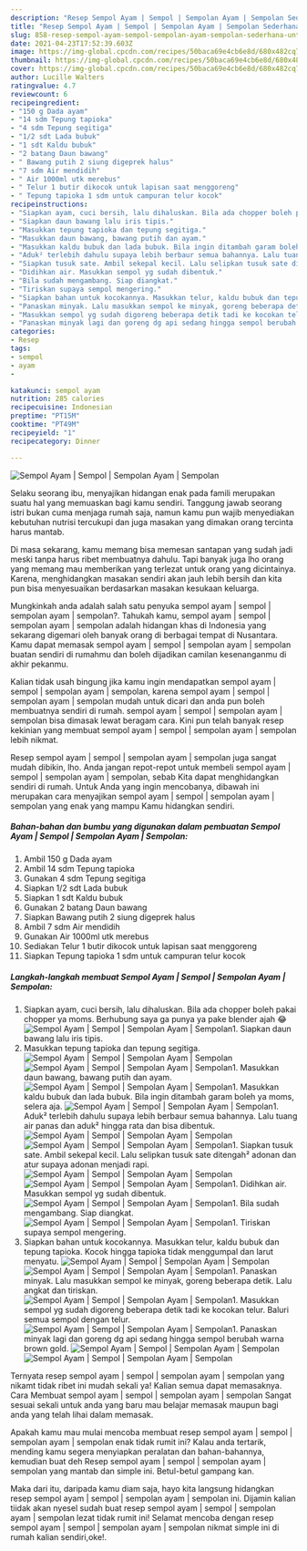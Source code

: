 ```yaml
---
description: "Resep Sempol Ayam | Sempol | Sempolan Ayam | Sempolan Sederhana Untuk Jualan"
title: "Resep Sempol Ayam | Sempol | Sempolan Ayam | Sempolan Sederhana Untuk Jualan"
slug: 858-resep-sempol-ayam-sempol-sempolan-ayam-sempolan-sederhana-untuk-jualan
date: 2021-04-23T17:52:39.603Z
image: https://img-global.cpcdn.com/recipes/50baca69e4cb6e8d/680x482cq70/sempol-ayam-sempol-sempolan-ayam-sempolan-foto-resep-utama.jpg
thumbnail: https://img-global.cpcdn.com/recipes/50baca69e4cb6e8d/680x482cq70/sempol-ayam-sempol-sempolan-ayam-sempolan-foto-resep-utama.jpg
cover: https://img-global.cpcdn.com/recipes/50baca69e4cb6e8d/680x482cq70/sempol-ayam-sempol-sempolan-ayam-sempolan-foto-resep-utama.jpg
author: Lucille Walters
ratingvalue: 4.7
reviewcount: 6
recipeingredient:
- "150 g Dada ayam"
- "14 sdm Tepung tapioka"
- "4 sdm Tepung segitiga"
- "1/2 sdt Lada bubuk"
- "1 sdt Kaldu bubuk"
- "2 batang Daun bawang"
- " Bawang putih 2 siung digeprek halus"
- "7 sdm Air mendidih"
- " Air 1000ml utk merebus"
- " Telur 1 butir dikocok untuk lapisan saat menggoreng"
- " Tepung tapioka 1 sdm untuk campuran telur kocok"
recipeinstructions:
- "Siapkan ayam, cuci bersih, lalu dihaluskan. Bila ada chopper boleh pakai chopper ya moms. Berhubung saya ga punya ya pake blender ajah 😂"
- "Siapkan daun bawang lalu iris tipis."
- "Masukkan tepung tapioka dan tepung segitiga."
- "Masukkan daun bawang, bawang putih dan ayam."
- "Masukkan kaldu bubuk dan lada bubuk. Bila ingin ditambah garam boleh ya moms, selera aja."
- "Aduk² terlebih dahulu supaya lebih berbaur semua bahannya. Lalu tuang air panas dan aduk² hingga rata dan bisa dibentuk."
- "Siapkan tusuk sate. Ambil sekepal kecil. Lalu selipkan tusuk sate ditengah² adonan dan atur supaya adonan menjadi rapi."
- "Didihkan air. Masukkan sempol yg sudah dibentuk."
- "Bila sudah mengambang. Siap diangkat."
- "Tiriskan supaya sempol mengering."
- "Siapkan bahan untuk kocokannya. Masukkan telur, kaldu bubuk dan tepung tapioka. Kocok hingga tapioka tidak menggumpal dan larut menyatu."
- "Panaskan minyak. Lalu masukkan sempol ke minyak, goreng beberapa detik. Lalu angkat dan tiriskan."
- "Masukkan sempol yg sudah digoreng beberapa detik tadi ke kocokan telur. Baluri semua sempol dengan telur."
- "Panaskan minyak lagi dan goreng dg api sedang hingga sempol berubah warna brown gold."
categories:
- Resep
tags:
- sempol
- ayam
- 

katakunci: sempol ayam  
nutrition: 285 calories
recipecuisine: Indonesian
preptime: "PT15M"
cooktime: "PT49M"
recipeyield: "1"
recipecategory: Dinner

---
```



![Sempol Ayam | Sempol | Sempolan Ayam | Sempolan](https://img-global.cpcdn.com/recipes/50baca69e4cb6e8d/680x482cq70/sempol-ayam-sempol-sempolan-ayam-sempolan-foto-resep-utama.jpg)

Selaku seorang ibu, menyajikan hidangan enak pada famili merupakan suatu hal yang memuaskan bagi kamu sendiri. Tanggung jawab seorang istri bukan cuma menjaga rumah saja, namun kamu pun wajib menyediakan kebutuhan nutrisi tercukupi dan juga masakan yang dimakan orang tercinta harus mantab.

Di masa  sekarang, kamu memang bisa memesan santapan yang sudah jadi meski tanpa harus ribet membuatnya dahulu. Tapi banyak juga lho orang yang memang mau memberikan yang terlezat untuk orang yang dicintainya. Karena, menghidangkan masakan sendiri akan jauh lebih bersih dan kita pun bisa menyesuaikan berdasarkan masakan kesukaan keluarga. 



Mungkinkah anda adalah salah satu penyuka sempol ayam | sempol | sempolan ayam | sempolan?. Tahukah kamu, sempol ayam | sempol | sempolan ayam | sempolan adalah hidangan khas di Indonesia yang sekarang digemari oleh banyak orang di berbagai tempat di Nusantara. Kamu dapat memasak sempol ayam | sempol | sempolan ayam | sempolan buatan sendiri di rumahmu dan boleh dijadikan camilan kesenanganmu di akhir pekanmu.

Kalian tidak usah bingung jika kamu ingin mendapatkan sempol ayam | sempol | sempolan ayam | sempolan, karena sempol ayam | sempol | sempolan ayam | sempolan mudah untuk dicari dan anda pun boleh membuatnya sendiri di rumah. sempol ayam | sempol | sempolan ayam | sempolan bisa dimasak lewat beragam cara. Kini pun telah banyak resep kekinian yang membuat sempol ayam | sempol | sempolan ayam | sempolan lebih nikmat.

Resep sempol ayam | sempol | sempolan ayam | sempolan juga sangat mudah dibikin, lho. Anda jangan repot-repot untuk membeli sempol ayam | sempol | sempolan ayam | sempolan, sebab Kita dapat menghidangkan sendiri di rumah. Untuk Anda yang ingin mencobanya, dibawah ini merupakan cara menyajikan sempol ayam | sempol | sempolan ayam | sempolan yang enak yang mampu Kamu hidangkan sendiri.

<!--inarticleads1-->

##### Bahan-bahan dan bumbu yang digunakan dalam pembuatan Sempol Ayam | Sempol | Sempolan Ayam | Sempolan:

1. Ambil 150 g Dada ayam
1. Ambil 14 sdm Tepung tapioka
1. Gunakan 4 sdm Tepung segitiga
1. Siapkan 1/2 sdt Lada bubuk
1. Siapkan 1 sdt Kaldu bubuk
1. Gunakan 2 batang Daun bawang
1. Siapkan  Bawang putih 2 siung digeprek halus
1. Ambil 7 sdm Air mendidih
1. Gunakan  Air 1000ml utk merebus
1. Sediakan  Telur 1 butir dikocok untuk lapisan saat menggoreng
1. Siapkan  Tepung tapioka 1 sdm untuk campuran telur kocok




<!--inarticleads2-->

##### Langkah-langkah membuat Sempol Ayam | Sempol | Sempolan Ayam | Sempolan:

1. Siapkan ayam, cuci bersih, lalu dihaluskan. Bila ada chopper boleh pakai chopper ya moms. Berhubung saya ga punya ya pake blender ajah 😂
<img src="//assets-global.cpcdn.com/assets/icons/button_play-2c75c40dde080a61004c1f40b05d8f140eaff45d7e9e6481dc71c63d2e7c4909.png" alt="Sempol Ayam | Sempol | Sempolan Ayam | Sempolan">1. Siapkan daun bawang lalu iris tipis.
1. Masukkan tepung tapioka dan tepung segitiga.
<img src="//assets-global.cpcdn.com/assets/icons/button_play-2c75c40dde080a61004c1f40b05d8f140eaff45d7e9e6481dc71c63d2e7c4909.png" alt="Sempol Ayam | Sempol | Sempolan Ayam | Sempolan"><img src="//assets-global.cpcdn.com/assets/icons/button_play-2c75c40dde080a61004c1f40b05d8f140eaff45d7e9e6481dc71c63d2e7c4909.png" alt="Sempol Ayam | Sempol | Sempolan Ayam | Sempolan">1. Masukkan daun bawang, bawang putih dan ayam.
<img src="//assets-global.cpcdn.com/assets/icons/button_play-2c75c40dde080a61004c1f40b05d8f140eaff45d7e9e6481dc71c63d2e7c4909.png" alt="Sempol Ayam | Sempol | Sempolan Ayam | Sempolan">1. Masukkan kaldu bubuk dan lada bubuk. Bila ingin ditambah garam boleh ya moms, selera aja.
<img src="//assets-global.cpcdn.com/assets/icons/button_play-2c75c40dde080a61004c1f40b05d8f140eaff45d7e9e6481dc71c63d2e7c4909.png" alt="Sempol Ayam | Sempol | Sempolan Ayam | Sempolan">1. Aduk² terlebih dahulu supaya lebih berbaur semua bahannya. Lalu tuang air panas dan aduk² hingga rata dan bisa dibentuk.
<img src="//assets-global.cpcdn.com/assets/icons/button_play-2c75c40dde080a61004c1f40b05d8f140eaff45d7e9e6481dc71c63d2e7c4909.png" alt="Sempol Ayam | Sempol | Sempolan Ayam | Sempolan"><img src="//assets-global.cpcdn.com/assets/icons/button_play-2c75c40dde080a61004c1f40b05d8f140eaff45d7e9e6481dc71c63d2e7c4909.png" alt="Sempol Ayam | Sempol | Sempolan Ayam | Sempolan">1. Siapkan tusuk sate. Ambil sekepal kecil. Lalu selipkan tusuk sate ditengah² adonan dan atur supaya adonan menjadi rapi.
<img src="//assets-global.cpcdn.com/assets/icons/button_play-2c75c40dde080a61004c1f40b05d8f140eaff45d7e9e6481dc71c63d2e7c4909.png" alt="Sempol Ayam | Sempol | Sempolan Ayam | Sempolan"><img src="//assets-global.cpcdn.com/assets/icons/button_play-2c75c40dde080a61004c1f40b05d8f140eaff45d7e9e6481dc71c63d2e7c4909.png" alt="Sempol Ayam | Sempol | Sempolan Ayam | Sempolan">1. Didihkan air. Masukkan sempol yg sudah dibentuk.
<img src="//assets-global.cpcdn.com/assets/icons/button_play-2c75c40dde080a61004c1f40b05d8f140eaff45d7e9e6481dc71c63d2e7c4909.png" alt="Sempol Ayam | Sempol | Sempolan Ayam | Sempolan">1. Bila sudah mengambang. Siap diangkat.
<img src="//assets-global.cpcdn.com/assets/icons/button_play-2c75c40dde080a61004c1f40b05d8f140eaff45d7e9e6481dc71c63d2e7c4909.png" alt="Sempol Ayam | Sempol | Sempolan Ayam | Sempolan">1. Tiriskan supaya sempol mengering.
1. Siapkan bahan untuk kocokannya. Masukkan telur, kaldu bubuk dan tepung tapioka. Kocok hingga tapioka tidak menggumpal dan larut menyatu.
<img src="//assets-global.cpcdn.com/assets/icons/button_play-2c75c40dde080a61004c1f40b05d8f140eaff45d7e9e6481dc71c63d2e7c4909.png" alt="Sempol Ayam | Sempol | Sempolan Ayam | Sempolan"><img src="//assets-global.cpcdn.com/assets/icons/button_play-2c75c40dde080a61004c1f40b05d8f140eaff45d7e9e6481dc71c63d2e7c4909.png" alt="Sempol Ayam | Sempol | Sempolan Ayam | Sempolan">1. Panaskan minyak. Lalu masukkan sempol ke minyak, goreng beberapa detik. Lalu angkat dan tiriskan.
<img src="//assets-global.cpcdn.com/assets/icons/button_play-2c75c40dde080a61004c1f40b05d8f140eaff45d7e9e6481dc71c63d2e7c4909.png" alt="Sempol Ayam | Sempol | Sempolan Ayam | Sempolan">1. Masukkan sempol yg sudah digoreng beberapa detik tadi ke kocokan telur. Baluri semua sempol dengan telur.
<img src="//assets-global.cpcdn.com/assets/icons/button_play-2c75c40dde080a61004c1f40b05d8f140eaff45d7e9e6481dc71c63d2e7c4909.png" alt="Sempol Ayam | Sempol | Sempolan Ayam | Sempolan">1. Panaskan minyak lagi dan goreng dg api sedang hingga sempol berubah warna brown gold.
<img src="//assets-global.cpcdn.com/assets/icons/button_play-2c75c40dde080a61004c1f40b05d8f140eaff45d7e9e6481dc71c63d2e7c4909.png" alt="Sempol Ayam | Sempol | Sempolan Ayam | Sempolan"><img src="//assets-global.cpcdn.com/assets/icons/button_play-2c75c40dde080a61004c1f40b05d8f140eaff45d7e9e6481dc71c63d2e7c4909.png" alt="Sempol Ayam | Sempol | Sempolan Ayam | Sempolan">



Ternyata resep sempol ayam | sempol | sempolan ayam | sempolan yang nikamt tidak ribet ini mudah sekali ya! Kalian semua dapat memasaknya. Cara Membuat sempol ayam | sempol | sempolan ayam | sempolan Sangat sesuai sekali untuk anda yang baru mau belajar memasak maupun bagi anda yang telah lihai dalam memasak.

Apakah kamu mau mulai mencoba membuat resep sempol ayam | sempol | sempolan ayam | sempolan enak tidak rumit ini? Kalau anda tertarik, mending kamu segera menyiapkan peralatan dan bahan-bahannya, kemudian buat deh Resep sempol ayam | sempol | sempolan ayam | sempolan yang mantab dan simple ini. Betul-betul gampang kan. 

Maka dari itu, daripada kamu diam saja, hayo kita langsung hidangkan resep sempol ayam | sempol | sempolan ayam | sempolan ini. Dijamin kalian tiidak akan nyesel sudah buat resep sempol ayam | sempol | sempolan ayam | sempolan lezat tidak rumit ini! Selamat mencoba dengan resep sempol ayam | sempol | sempolan ayam | sempolan nikmat simple ini di rumah kalian sendiri,oke!.

